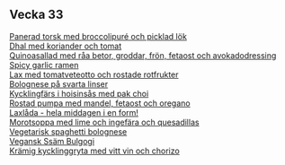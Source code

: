 ## Vecka 33

  <a href="recipes/fisk/panerad-torsk-med-broccolipure-och-picklad-lok.html" title="">Panerad torsk med broccolipuré och picklad lök</a><br/><a href="recipes/asiatiskt/dhal-med-koriander-och-tomat.html" title="">Dhal med koriander och tomat</a><br/><a href="recipes/vegetariskt/quinoasallad-med-raa-betor-groddar,-fron,-fetaost-och-avokadodressing.html" title="">Quinoasallad med råa betor, groddar, frön, fetaost och avokadodressing</a><br/><a href="recipes/asiatiskt/spicy-garlic-ramen.html" title="">Spicy garlic ramen</a><br/><a href="recipes/fisk/lax-med-tomatveteotto-och-rostade-rotfrukter.html" title="">Lax med tomatveteotto och rostade rotfrukter</a><br/><a href="recipes/vegetariskt/bolognese-pa-svarta-linser.html" title="">Bolognese på svarta linser</a><br/><a href="recipes/asiatiskt/kycklingfars-i-hoisinsas-med-pak-choi.html" title="">Kycklingfärs i hoisinsås med pak choi</a><br/><a href="recipes/vegetariskt/rostad-pumpa-med-mandel-fetaost-och-oregano.html" title="">Rostad pumpa med mandel, fetaost och oregano</a><br/><a href="recipes/fisk/laxlada---hela-middagen-i-en-form!.html" title="">Laxlåda - hela middagen i en form!</a><br/><a href="recipes/vegetariskt/morotsoppa-med-lime-och-ingefara-och-quesadillas.html" title="">Morotsoppa med lime och ingefära och quesadillas</a><br/><a href="recipes/vegetariskt/vegetarisk-spaghetti-bolognese.html" title="">Vegetarisk spaghetti bolognese</a><br/><a href="recipes/asiatiskt/vegansk-ssam-bulgogi.html" title="">Vegansk Ssäm Bulgogi</a><br/><a href="recipes/kyckling/kramig-kycklinggryta-med-vitt-vin-och-chorizo.html" title="">Krämig kycklinggryta med vitt vin och chorizo</a>
